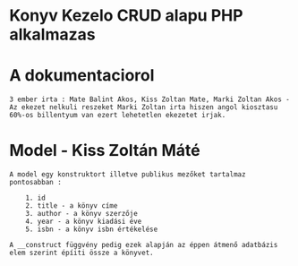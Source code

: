 # Konyv Kezelo CRUD alapu PHP alkalmazas


# A dokumentaciorol

    3 ember irta : Mate Balint Akos, Kiss Zoltan Mate, Marki Zoltan Akos - Az ekezet nelkuli reszeket Marki Zoltan irta hiszen angol kiosztasu 60%-os billentyum van ezert lehetetlen ekezetet irjak.



# Model - Kiss Zoltán Máté


    A model egy konstruktort illetve publikus mezőket tartalmaz pontosabban :
    
        1. id
        2. title - a könyv címe
        3. author - a könyv szerzője
        4. year - a könyv kiadási éve
        5. isbn - a könyv isbn értékelése 

    A __construct függvény pedig ezek alapján az éppen átmenő adatbázis elem szerint épíiti össze a könyvet.

    